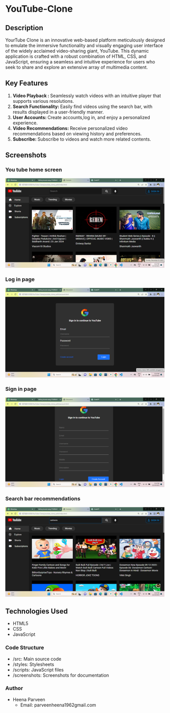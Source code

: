 # YouTube-Clone
## Description 
<p>YourTube Clone is an innovative web-based platform meticulously designed to emulate the immersive functionality and visually engaging user interface of the widely acclaimed video-sharing giant, YouTube. This dynamic application is crafted with a robust combination of HTML, CSS, and JavaScript, ensuring a seamless and intuitive experience for users who seek to share and explore an extensive array of multimedia content.</p>

## Key Features
<ol>
<li><b>Video Playback : </b> Seamlessly watch videos with an intuitive player that supports various resolutions. </li>
<li><b>Search Functionality: </b>Easily find videos using the search bar, with results displayed in a user-friendly manner.</li>
<li><b>User Accounts: </b>Create accounts,log in, and enjoy a personalized experience.</li>
<li><b>Video Recommendations: </b>Receive personalized video recommendations based on viewing history and preferences.</li>
<li><b>Subscribe: </b>Subscribe to videos and watch more related contents.</li>
</ol>

## Screenshots
<h3>You tube home screen</h3>
<img style="width:500px;" src="clone1.png">
<h3>Log in page</h3>
<img style="width:500px;" src="clone2.png">
<h3>Sign in page</h3>
<img style="width:500px;" src="clone3.png">
<h3>Search bar recommendations</h3>
<img style="width:500px;" src="clone4.png">


## Technologies Used
<ul>
<li>HTML5</li>
<li>CSS</li>
<li>JavaScript</li>
</ul>

### Code Structure
<ul>
<li>/src: Main source code</li>
<li>/styles: Stylesheets</li>
<li>/scripts: JavaScript files</li>
<li>/screenshots: Screenshots for documentation</li>
</ul>

### Author
<ul>
<li>
Heena Parveen
<ul>
<li>Email: parveenheena1962gmail.com</li>
<!-- <li>Twitter: @Heenap25</li> -->
</ul>
</ul>